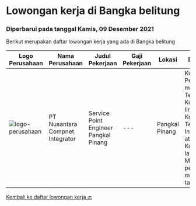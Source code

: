 
  # Lowongan kerja di Bangka belitung

  ### Diperbarui pada tanggal Kamis, 09 Desember 2021

  Berikut merupakan daftar lowongan kerja yang ada di Bangka belitung

  |Logo Perusahaan | Nama Perusahaan | Judul Pekerjaan | Gaji Pekerjaan | Lokasi | Deskripsi | Tanggal diunggah | Pranala |
  | -------------- | --------------- | --------------- | --------- | --------- | -------------- | ------- | ----------- |
  |![logo-perusahaan](https://image-service-cdn.seek.com.au/faf1379cb2f8ff5c87162dc20c60c0d2f63dba1c/ee4dce1061f3f616224767ad58cb2fc751b8d2dc)|PT Nusantara Compnet Integrator|Service Point Engineer Pangkal Pinang|---|Pangkal Pinang|Kualifikasi: Pendidikan minimal S1 Teknik Komputer, Ilmu Komputer, Teknik Informatika atau Ilmu Komputer lainnya. Memiliki pengalaman minimal 1 tahun,...|Selasa, 07 Desember 2021|https://www.jobstreet.co.id/id/job/service-point-engineer-pangkal-pinang-3713919?token=0~4cd59a5f-4f86-402b-9973-ae3000574d48&sectionRank=1&jobId=jobstreet-id-job-3713919|


  [Kembali ke daftar lowongan kerja 🔙](../README.md#daftar-lowongan-kerja)
  